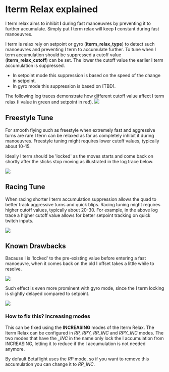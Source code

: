 # Iterm Relax explained

I term relax aims to inhibit **I** during fast manoeuvres by preventing it to further accumulate. Simply put I term relax will keep **I** constant during fast manoeuvres.

I term is relax rely on setpoint or gyro (**iterm_relax_type**) to detect such manoeuvres and preventing I term to accumulate further.
To tune when I term accumulation should be suppressed a cutoff value (**iterm_relax_cutoff**) can be set.
The lower the cutoff value the earlier I term accumulation is suppressed.

- In setpoint mode this suppression is based on the speed of the change in setpoint.
- In gyro mode this suppression is based on [TBD].

The following log traces demonstrate how different cutoff value affect I term relax (I value in green and setpoint in red).
![](https://user-images.githubusercontent.com/2025999/75752099-4bcca800-5d28-11ea-9ef3-9e43ac5314f9.png)

## Freestyle Tune

For smooth flying such as freestyle when extremely fast and aggressive turns are rare I term can be relaxed as far as completely inhibit it during manoeuvres. Freestyle tuning might requires lower cutoff values, typically about 10-15.

Ideally I term should be 'locked' as the moves starts and come back on shortly after the sticks stop moving as illustrated in the log trace below.

![](https://user-images.githubusercontent.com/2025999/75110071-ae87ba80-5629-11ea-8644-58072c21fa2d.jpg)

## Racing Tune

When racing shorter I term accumulation suppression allows the quad to better track aggressive turns and quick blips. Racing tuning might requires higher cutoff values, typically about 20-30.
For example, in the above log trace a higher cutoff value allows for better setpoint tracking on quick twitch inputs.

![](https://user-images.githubusercontent.com/2025999/75110143-98c6c500-562a-11ea-980f-2753421dd824.jpg)

## Known Drawbacks

Bacause I is 'locked' to the pre-existing value before entering a fast manoeuvre, when it comes back on the old I offset takes a little while to resolve.

![](https://user-images.githubusercontent.com/2025999/75109721-61eeb000-5626-11ea-81ef-75bee6628d59.jpg)

Such effect is even more prominent with gyro mode, since the I term locking is slightly delayed compared to setpoint.

![](https://user-images.githubusercontent.com/2025999/75109705-25bb4f80-5626-11ea-925f-ad0f5fd54eb8.jpg)

### How to fix this? Increasing modes

This can be fixed using the **INCREASING** modes of the Iterm Relax. The Iterm Relax can be configured in _RP, RPY, RP_INC_ and _RPY_INC_ modes. The two modes that have the _\_INC_ in the name only lock the I accumulation from INCREASING, letting it to reduce if the I accumulation is not needed anymore.

By default Betaflight uses the _RP_ mode, so if you want to remove this accumulation you can change it to _RP_INC_.
